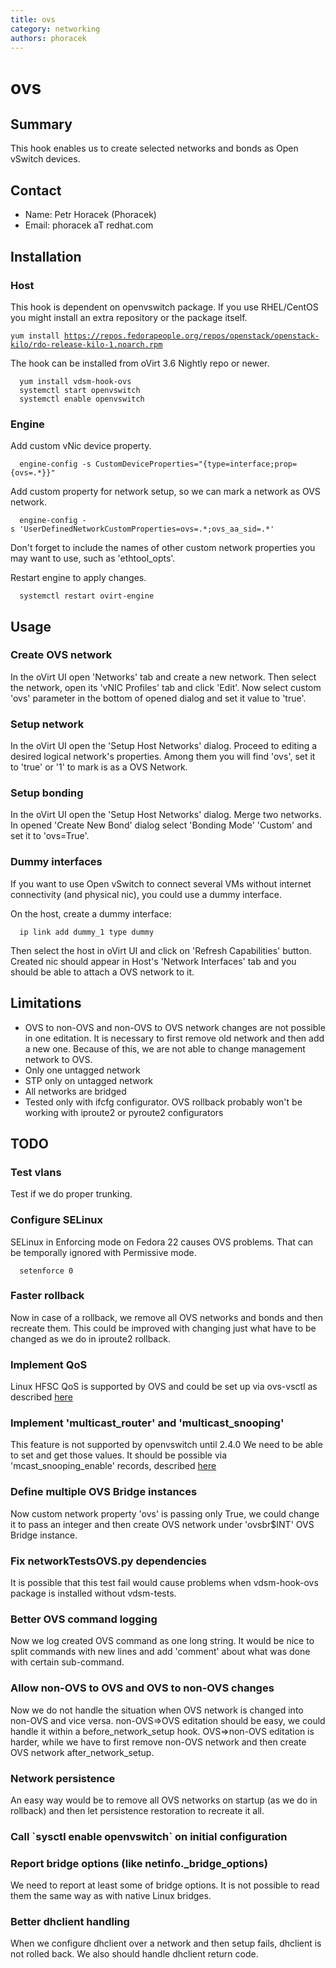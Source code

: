 ```yaml
---
title: ovs
category: networking
authors: phoracek
---
```


# ovs

## Summary

This hook enables us to create selected networks and bonds as Open vSwitch devices.

## Contact

*   Name: Petr Horacek (Phoracek)
*   Email: phoracek aT redhat.com

## Installation

### Host

This hook is dependent on openvswitch package. If you use RHEL/CentOS you might install an extra repository or the package itself.

`yum install `[`https://repos.fedorapeople.org/repos/openstack/openstack-kilo/rdo-release-kilo-1.noarch.rpm`](https://repos.fedorapeople.org/repos/openstack/openstack-kilo/rdo-release-kilo-1.noarch.rpm)

The hook can be installed from oVirt 3.6 Nightly repo or newer.

      yum install vdsm-hook-ovs
      systemctl start openvswitch
      systemctl enable openvswitch

### Engine

Add custom vNic device property.

      engine-config -s CustomDeviceProperties="{type=interface;prop={ovs=.*}}"

Add custom property for network setup, so we can mark a network as OVS network.

      engine-config -s 'UserDefinedNetworkCustomProperties=ovs=.*;ovs_aa_sid=.*'

Don't forget to include the names of other custom network properties you may want to use, such as 'ethtool_opts'.

Restart engine to apply changes.

      systemctl restart ovirt-engine

## Usage

### Create OVS network

In the oVirt UI open 'Networks' tab and create a new network. Then select the network, open its 'vNIC Profiles' tab and click 'Edit'. Now select custom 'ovs' parameter in the bottom of opened dialog and set it value to 'true'.

### Setup network

In the oVirt UI open the 'Setup Host Networks' dialog. Proceed to editing a desired logical network's properties. Among them you will find 'ovs', set it to 'true' or '1' to mark is as a OVS Network.

### Setup bonding

In the oVirt UI open the 'Setup Host Networks' dialog. Merge two networks. In opened 'Create New Bond' dialog select 'Bonding Mode' 'Custom' and set it to 'ovs=True'.

### Dummy interfaces

If you want to use Open vSwitch to connect several VMs without internet connectivity (and physical nic), you could use a dummy interface.

On the host, create a dummy interface:

      ip link add dummy_1 type dummy

Then select the host in oVirt UI and click on 'Refresh Capabilities' button. Created nic should appear in Host's 'Network Interfaces' tab and you should be able to attach a OVS network to it.

## Limitations

*   OVS to non-OVS and non-OVS to OVS network changes are not possible in one editation. It is necessary to first remove old network and then add a new one. Because of this, we are not able to change management network to OVS.
*   Only one untagged network
*   STP only on untagged network
*   All networks are bridged
*   Tested only with ifcfg configurator. OVS rollback probably won't be working with iproute2 or pyroute2 configurators

## TODO

### Test vlans

Test if we do proper trunking.

### Configure SELinux

SELinux in Enforcing mode on Fedora 22 causes OVS problems. That can be temporally ignored with Permissive mode.

      setenforce 0

### Faster rollback

Now in case of a rollback, we remove all OVS networks and bonds and then recreate them. This could be improved with changing just what have to be changed as we do in iproute2 rollback.

### Implement QoS

Linux HFSC QoS is supported by OVS and could be set up via ovs-vsctl as described [here](http://openvswitch.org/ovs-vswitchd.conf.db.5.pdf)

### Implement 'multicast_router' and 'multicast_snooping'

This feature is not supported by openvswitch until 2.4.0 We need to be able to set and get those values. It should be possible via 'mcast_snooping_enable' records, described [here](http://openvswitch.org/ovs-vswitchd.conf.db.5.pdf)

### Define multiple OVS Bridge instances

Now custom network property 'ovs' is passing only True, we could change it to pass an integer and then create OVS network under 'ovsbr$INT' OVS Bridge instance.

### Fix networkTestsOVS.py dependencies

It is possible that this test fail would cause problems when vdsm-hook-ovs package is installed without vdsm-tests.

### Better OVS command logging

Now we log created OVS command as one long string. It would be nice to split commands with new lines and add 'comment' about what was done with certain sub-command.

### Allow non-OVS to OVS and OVS to non-OVS changes

Now we do not handle the situation when OVS network is changed into non-OVS and vice versa. non-OVS=>OVS editation should be easy, we could handle it within a before_network_setup hook. OVS=>non-OVS editation is harder, while we have to first remove non-OVS network and then create OVS network after_network_setup.

### Network persistence

An easy way would be to remove all OVS networks on startup (as we do in rollback) and then let persistence restoration to recreate it all.

### Call \`sysctl enable openvswitch\` on initial configuration

### Report bridge options (like netinfo._bridge_options)

We need to report at least some of bridge options. It is not possible to read them the same way as with native Linux bridges.

### Better dhclient handling

When we configure dhclient over a network and then setup fails, dhclient is not rolled back. We also should handle dhclient return code.

